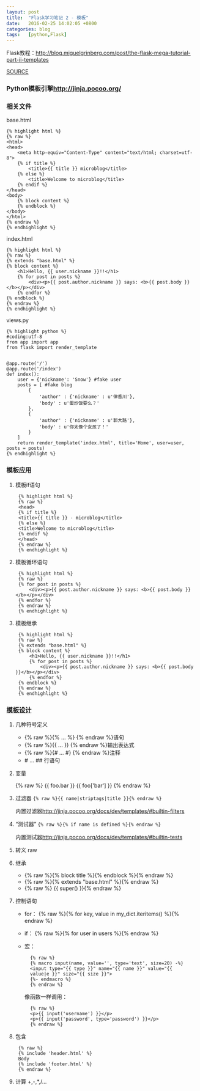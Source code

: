 ```yaml
---
layout: post
title:  "Flask学习笔记 2 - 模板"
date:   2016-02-25 14:02:05 +0800
categories: blog
tags:   [python,Flask]
---
```

Flask教程：<http://blog.miguelgrinberg.com/post/the-flask-mega-tutorial-part-ii-templates>

[SOURCE](https://github.com/snowyxx/microblog)

### Python模板引擎<http://jinja.pocoo.org/>

### 相关文件

base.html

    {% highlight html %}
    {% raw %}
    <html>
    <head>
        <meta http-equiv="Content-Type" content="text/html; charset=utf-8">
        {% if title %}
            <title>{{ title }} microblog</title>
        {% else %}
            <title>Welcome to microblog</title>
        {% endif %}
    </head>
    <body>
        {% block content %}
        {% endblock %}
    </body>
    </html>
    {% endraw %}
    {% endhighlight %}

index.html

    {% highlight html %}
    {% raw %}
    {% extends "base.html" %}
    {% block content %}
        <h1>Hello, {{ user.nickname }}!!</h1>
        {% for post in posts %}
            <div><p>{{ post.author.nickname }} says: <b>{{ post.body }}</b></p></div>
        {% endfor %}
    {% endblock %}
    {% endraw %}
    {% endhighlight %}


views.py

    {% highlight python %}
    #coding:utf-8
    from app import app
    from flask import render_template
    
    
    @app.route('/')
    @app.route('/index')
    def index():
        user = {'nickname': 'Snow'} #fake user
        posts = [ #fake blog
            {
                'author' : {'nickname' : u'律香川'},
                'body' : u'蛋炒饭要么？'
            },
            {
                'author' : {'nickname' : u'郭大路'},
                'body' : u'你太像个女孩了！'
            }
        ]
        return render_template('index.html', title='Home', user=user, posts = posts)
    {% endhighlight %}


### 模板应用

1. 模板if语句

        {% highlight html %}
        {% raw %}
        <head>
        {% if title %}
        <title>{{ title }} - microblog</title>
        {% else %}
        <title>Welcome to microblog</title>
        {% endif %}
        </head>
        {% endraw %}
        {% endhighlight %}

2. 模板循环语句

        {% highlight html %}
        {% raw %}
        {% for post in posts %}
            <div><p>{{ post.author.nickname }} says: <b>{{ post.body }}</b></p></div>
        {% endfor %}
        {% endraw %}
        {% endhighlight %}

3. 模板继承
        
        {% highlight html %}
        {% raw %}
        {% extends "base.html" %}
        {% block content %}
            <h1>Hello, {{ user.nickname }}!!</h1>
            {% for post in posts %}
                <div><p>{{ post.author.nickname }} says: <b>{{ post.body }}</b></p></div>
            {% endfor %}
        {% endblock %}
        {% endraw %}
        {% endhighlight %}
        
### [模板设计](http://jinja.pocoo.org/docs/dev/templates/)

1. 几种符号定义

    + {% raw %}{% ... %} {% endraw %}语句
    + {% raw %}{{ ... }} {% endraw %}输出表达式
    + {% raw %}{# ... #} {% endraw %}注释
    + \#  ... \#\#  行语句

2. 变量

    {% raw %}
    {{ foo.bar }}
    {{ foo['bar'] }}
    {% endraw %}

3. 过滤器 `{% raw %}{{ name|striptags|title }}{% endraw %}`

    内置过滤器<http://jinja.pocoo.org/docs/dev/templates/#builtin-filters>

4. “测试器” `{% raw %}{% if name is defined %}{% endraw %}`

    内置测试器<http://jinja.pocoo.org/docs/dev/templates/#builtin-tests>

5. 转义 raw

6. 继承

    * {% raw %}{% block title %}{% endblock %}{% endraw %}
    * {% raw %}{% extends "base.html" %}{% endraw %}
    * {% raw %} {{ super() }}{% endraw %}

7. 控制语句

    * for： {% raw %}{% for key, value in my_dict.iteritems() %}{% endraw %}
    * if： {% raw %}{% for user in users %}{% endraw %}
    * 宏：

            {% raw %}
            {% macro input(name, value='', type='text', size=20) -%}
            <input type="{{ type }}" name="{{ name }}" value="{{
            value|e }}" size="{{ size }}">
            {%- endmacro %}
            {% endraw %}

        像函数一样调用：

            {% raw %}
            <p>{{ input('username') }}</p>
            <p>{{ input('password', type='password') }}</p>
            {% endraw %}

8. 包含

        {% raw %}
        {% include 'header.html' %}
        Body
        {% include 'footer.html' %}
        {% endraw %}

9. 计算 +,-,*,/...
